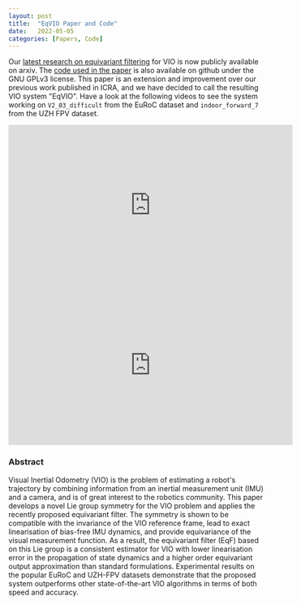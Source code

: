 ```yaml
---
layout: post
title:  "EqVIO Paper and Code"
date:   2022-05-05
categories: [Papers, Code]
---
```


Our [latest research on equivariant filtering](https://arxiv.org/abs/2205.01980) for VIO is now publicly available on arxiv.
The [code used in the paper](https://github.com/pvangoor/eqvio) is also available on github under the GNU GPLv3 license.
This paper is an extension and improvement over our previous work published in ICRA, and we have decided to call the resulting VIO system "EqVIO".
Have a look at the following videos to see the system working on `V2_03_difficult` from the EuRoC dataset and `indoor_forward_7` from the UZH FPV dataset.

<!-- EuRoC video -->
<iframe style="display: block; margin: auto;" width="560" height="315" src="https://www.youtube.com/embed/5y9vs0QASVY" title="YouTube video player" frameborder="0" allow="accelerometer; autoplay; clipboard-write; encrypted-media; gyroscope; picture-in-picture" allowfullscreen></iframe>

<!-- UZH FPV video -->
<iframe style="display: block; margin: auto;" width="560" height="315" src="https://www.youtube.com/embed/8VfhjTl7kPQ" title="YouTube video player" frameborder="0" allow="accelerometer; autoplay; clipboard-write; encrypted-media; gyroscope; picture-in-picture" allowfullscreen></iframe>

### Abstract

Visual Inertial Odometry (VIO) is the problem of estimating a robot's trajectory by combining information from an inertial measurement unit (IMU) and a camera, and is of great interest to the robotics community.
This paper develops a novel Lie group symmetry for the VIO problem and applies the recently proposed equivariant filter.
The symmetry is shown to be compatible with the invariance of the VIO reference frame, lead to exact linearisation of bias-free IMU dynamics, and provide equivariance of the visual measurement function.
As a result, the equivariant filter (EqF) based on this Lie group is a consistent estimator for VIO with lower linearisation error in the propagation of state dynamics and a higher order equivariant output approximation than standard formulations.
Experimental results on the popular EuRoC and UZH-FPV datasets demonstrate that the proposed system outperforms other state-of-the-art VIO algorithms in terms of both speed and accuracy. 